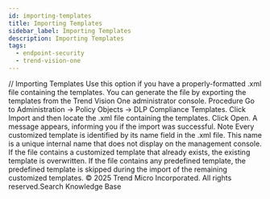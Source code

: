 ```yaml
---
id: importing-templates
title: Importing Templates
sidebar_label: Importing Templates
description: Importing Templates
tags:
  - endpoint-security
  - trend-vision-one
---
```


/*<![CDATA[*/ $('#title').html($('meta[name=map-description]').attr('content')); /*]]>*/ Importing Templates Use this option if you have a properly-formatted .xml file containing the templates. You can generate the file by exporting the templates from the Trend Vision One administrator console. Procedure Go to Administration → Policy Objects → DLP Compliance Templates. Click Import and then locate the .xml file containing the templates. Click Open. A message appears, informing you if the import was successful. Note Every customized template is identified by its name field in the .xml file. This name is a unique internal name that does not display on the management console. If the file contains a customized template that already exists, the existing template is overwritten. If the file contains any predefined template, the predefined template is skipped during the import of the remaining customized templates. © 2025 Trend Micro Incorporated. All rights reserved.Search Knowledge Base